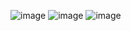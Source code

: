 ![image](https://github.com/user-attachments/assets/f10b7249-d57f-4206-bc3c-02b816b92901)
![image](https://github.com/user-attachments/assets/c0027694-60eb-4849-8b45-6ec2659e0764)
![image](https://github.com/user-attachments/assets/ba85bb64-5641-48b7-bed1-6b34c2a1cb5c)
